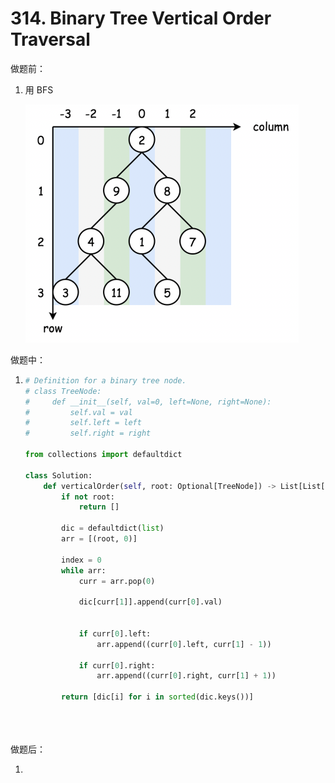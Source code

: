 # 314. Binary Tree Vertical Order Traversal

做题前：

1. 用 BFS

   <img src="Explanation.assets/image-20220302104238463.png" alt="image-20220302104238463" style="zoom:50%;" />

做题中：

1. ```python
   # Definition for a binary tree node.
   # class TreeNode:
   #     def __init__(self, val=0, left=None, right=None):
   #         self.val = val
   #         self.left = left
   #         self.right = right
   
   from collections import defaultdict
   
   class Solution:
       def verticalOrder(self, root: Optional[TreeNode]) -> List[List[int]]:
           if not root:
               return []
           
           dic = defaultdict(list)
           arr = [(root, 0)]
           
           index = 0
           while arr:
               curr = arr.pop(0)
               
               dic[curr[1]].append(curr[0].val)
               
               
               if curr[0].left:
                   arr.append((curr[0].left, curr[1] - 1))
                   
               if curr[0].right:
                   arr.append((curr[0].right, curr[1] + 1))
                   
           return [dic[i] for i in sorted(dic.keys())]
           
           
           
   ```

做题后：

1. 

